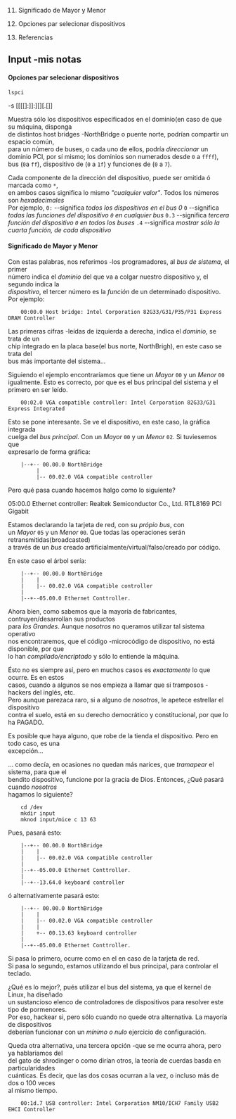 11. Significado de Mayor y Menor
22. Opciones par selecionar dispositivos

99. Referencias


## Input -mis notas



#### Opciones par selecionar dispositivos

 `lspci`
 
 -s [[[[<domain>]:]<bus>]:][<device>][.[<func>]]

Muestra sólo los dispositivos especificados en el dominio(en caso de que su máquina, disponga  
de distintos host bridges -NorthBridge o puente norte, podrían compartir un espacio común,  
para un número de buses, o cada uno de ellos, podría _direccionar_ un dominio PCI, por sí 
mismo; los dominios son numerados desde `0` a `ffff`), bus (`0`a `ff`), 
dispositivo de (`0` a `1f`) y funciones de (`0` a `7`).

Cada componente de la dirección del dispositivo, puede ser omitida ó marcada como `*`,  
en ambos casos significa lo mismo _"cualquier valor"_. Todos los números son _hexadecimales_  
Por ejemplo, 
	`0:`  --significa _todos los dispositivos en el bus 0_
	`0`   --significa _todas las funciones del dispositivo `0` en cualquier bus_
	`0.3` --significa _tercera función del dispositivo `0` en todos los buses_
	`.4`  --significa _mostrar sólo la cuarta función, de cada dispositivo_
	


#### Significado de Mayor y Menor

Con estas palabras, nos referimos -los programadores, al _bus de sistema_, el primer  
número indica el _dominio_ del que va a colgar nuestro dispositivo y, el segundo indica la  
_dispositivo_, el tercer número es la _función_ de un determinado dispositivo. Por ejemplo:  

		00:00.0 Host bridge: Intel Corporation 82G33/G31/P35/P31 Express DRAM Controller 
		
Las primeras cifras -leídas de izquierda a derecha, indica el _dominio_, se trata de un  
chip integrado en la placa base(el bus norte, NorthBrigh), en este caso se trata del  
bus más importante del sistema...

Siguiendo el ejemplo encontraríamos que tiene un _Mayor_ `00` y un _Menor_ `00` igualmente.
Esto es correcto, por que es el bus principal del sistema y el primero en ser leído.  

		00:02.0 VGA compatible controller: Intel Corporation 82G33/G31 Express Integrated  
		
Esto se pone interesante. Se ve el dispositivo, en este caso, la gráfica integrada  
cuelga del _bus principal_. Con un _Mayor_ `00` y un _Menor_ `02`. Si tuviesemos que  
expresarlo de forma gráfica:  

		|--+-- 00.00.0 NorthBridge  
			 |
			 |-- 00.02.0 VGA compatible controller  
			 
Pero qué pasa cuando hacemos halgo como lo siguiente?  

05:00.0 Ethernet controller: Realtek Semiconductor Co., Ltd. RTL8169 PCI Gigabit  

Estamos declarando la tarjeta de red, con su _própio bus_, con  
un _Mayor_ `05` y un _Menor_ `00`. Que todas las operaciones serán retransmitidas(broadcasted)  
a través de un _bus_ creado artificialmente/virtual/falso/creado por código.  

En este caso el árbol sería:  

		|--+-- 00.00.0 NorthBridge  
		|	 |
		|	 |-- 00.02.0 VGA compatible controller  
		|
		|--+--05.00.0 Ethernet Conttroller.  
		
Ahora bien, como sabemos que la mayoría de fabricantes, contruyen/desarrollan sus productos  
para _los Grandes_. Aunque _nosotros_ no queramos utilizar tal sistema operativo  
nos encontraremos, que el código -microcódigo de dispositivo, no está disponible, por que  
lo han _compilado/encriptado_ y sólo lo entiende la máquina.  

Ésto no es siempre así, pero en muchos casos es _exactamente_ lo que ocurre. Es en estos  
casos, cuando a algunos se nos empieza a llamar que si tramposos -hackers del inglés, etc.  
Pero aunque parezaca raro, si a alguno de _nosotros_, le apetece estrellar el dispositivo  
contra el suelo, está en su derecho democrático y constitucional, por que lo ha PAGADO.  

Es posible que haya alguno, que robe de la tienda el dispositivo. Pero en todo caso, es una  
excepción...  

... como decía, en ocasiones no quedan más narices, que _tramapear_ el sistema, para que el  
bendito dispositivo, funcione por la gracia de Dios. Entonces, ¿Qué pasará cuando _nosotros_  
hagamos lo siguiente?  


		cd /dev  
		mkdir input  
		mknod input/mice c 13 63  
		
Pues, pasará esto:  

		|--+-- 00.00.0 NorthBridge  
		|	 |
		|	 |-- 00.02.0 VGA compatible controller  
		|
		|--+--05.00.0 Ethernet Conttroller.  
		|
		|--+--13.64.0 keyboard controller  
		
		
ó alternativamente pasará esto:  


		|--+-- 00.00.0 NorthBridge  
		|	 |
		|	 |-- 00.02.0 VGA compatible controller  
		|	 |
		|	 +-- 00.13.63 keyboard controller  
		|
		|--+--05.00.0 Ethernet Conttroller.  
		

Si pasa lo primero, ocurre como en el en caso de la tarjeta de red.  
Si pasa lo segundo, estamos utilizando el bus principal, para controlar el teclado.  

¿Qué es lo mejor?, pués utilizar el bus del sistema, ya que el kernel de Linux, ha diseñado  
un sustancioso elenco de controladores de dispositivos para resolver este tipo de pormenores.  
Por eso, hackear si, pero sólo cuando no quede otra alternativa. La mayoría de dispositivos  
deberían funcionar con un _mínimo o nulo_ ejercicio de configuración.  

Queda otra alternativa, una tercera opción -que se me ocurra ahora, pero ya hablariamos del  
del gato de shrodinger o como dirían otros, la teoría de cuerdas basda en particularidades  
cuánticas. Es decir, que las dos cosas ocurran a la vez, o incluso más de dos o 100 veces  
al mismo tiempo.  

		00:1d.7 USB controller: Intel Corporation NM10/ICH7 Family USB2 EHCI Controller  
